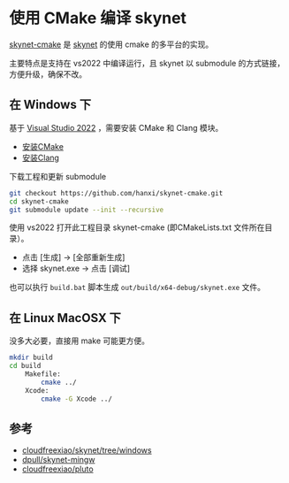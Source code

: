 # 使用 CMake 编译 skynet

[skynet-cmake](https://github.com/hanxi/skynet-cmake) 是 [skynet](https://github.com/cloudwu/skynet) 的使用 cmake 的多平台的实现。

主要特点是支持在 vs2022 中编译运行，且 skynet 以 submodule 的方式链接，方便升级，确保不改。

## 在 Windows 下

基于 [Visual Studio 2022](https://visualstudio.microsoft.com/zh-hans/downloads/) ，需要安装 CMake 和 Clang 模块。

- [安装CMake](https://learn.microsoft.com/en-us/cpp/build/cmake-projects-in-visual-studio?view=msvc-170)
- [安装Clang](https://learn.microsoft.com/en-us/cpp/build/clang-support-cmake?view=msvc-170)

下载工程和更新 submodule

```bash
git checkout https://github.com/hanxi/skynet-cmake.git
cd skynet-cmake
git submodule update --init --recursive
```

使用 vs2022 打开此工程目录 skynet-cmake (即CMakeLists.txt 文件所在目录）。
- 点击 [生成] -> [全部重新生成]
- 选择 skynet.exe -> 点击 [调试]

也可以执行 `build.bat` 脚本生成 `out/build/x64-debug/skynet.exe` 文件。

## 在 Linux MacOSX 下

没多大必要，直接用 make 可能更方便。

```bash
mkdir build
cd build
    Makefile:
        cmake ../
    Xcode:
        cmake -G Xcode ../
```

## 参考

- [cloudfreexiao/skynet/tree/windows](https://github.com/cloudfreexiao/skynet/tree/windows)
- [dpull/skynet-mingw](https://github.com/dpull/skynet-mingw)
- [cloudfreexiao/pluto](https://github.com/cloudfreexiao/pluto)

